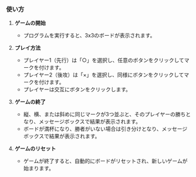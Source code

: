 ### 使い方

1. **ゲームの開始**
   - プログラムを実行すると、3x3のボードが表示されます。

2. **プレイ方法**
   - プレイヤー1（先行）は「○」を選択し、任意のボタンをクリックしてマークを付けます。
   - プレイヤー2（後攻）は「×」を選択し、同様にボタンをクリックしてマークを付けます。
   - プレイヤーは交互にボタンをクリックします。

3. **ゲームの終了**
   - 縦、横、または斜めに同じマークが3つ並ぶと、そのプレイヤーの勝ちとなり、メッセージボックスで結果が表示されます。
   - ボードが満杯になり、勝者がいない場合は引き分けとなり、メッセージボックスで結果が表示されます。

4. **ゲームのリセット**
   - ゲームが終了すると、自動的にボードがリセットされ、新しいゲームが始まります。

